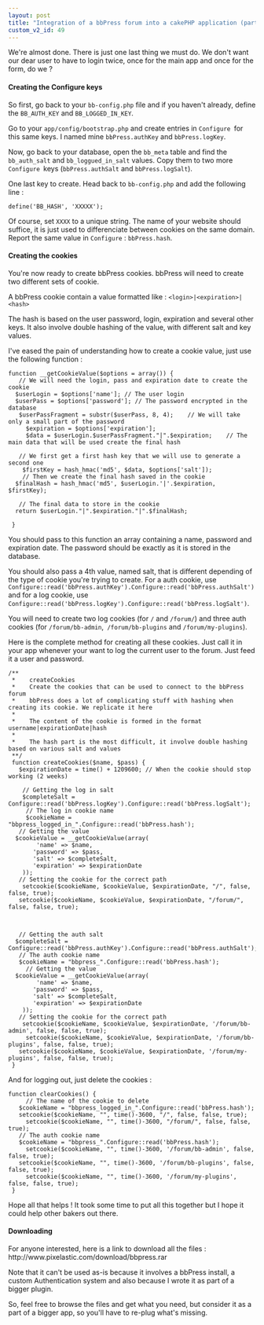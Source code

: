 ```yaml
---
layout: post
title: "Integration of a bbPress forum into a cakePHP application (part 4)"
custom_v2_id: 49
---
```


<p>We're almost done. There is just one last thing we must do. We don't want our dear user to have to login twice, once for the main app and once for the form, do we ?</p>
<h4>Creating the Configure keys</h4>
<p>So first, go back to your <code>bb-config.php</code> file and if you haven't already, define the <code>BB_AUTH_KEY</code> and <code>BB_LOGGED_IN_KEY</code>.</p>
<p>Go to your <code>app/config/bootstrap.php</code> and create entries in <code>Configure </code>for this same keys. I named mine <code>bbPress.authKey</code> and <code>bbPress.logKey</code>.</p>
<p>Now, go back to your database, open the <code>bb_meta</code> table and find the <code>bb_auth_salt</code> and <code>bb_loggued_in_salt</code> values. Copy them to two more <code>Configure </code>keys (<code>bbPress.authSalt</code> and <code>bbPress.logSalt</code>).</p>
<p>One last key to create. Head back to <code>bb-config.php</code> and add the following line :</p>
<pre lang="php"><code lang="php">define('BB_HASH', 'XXXXX');</code></pre>
<p>Of course, set <code>XXXX</code> to a unique string. The name of your website should suffice, it is just used to differenciate between cookies on the same domain. Report the same value in <code>Configure</code> : <code>bbPress.hash</code>.</p>
<h4>Creating the cookies</h4>
<p>You're now ready to create bbPress cookies. bbPress will need to create two different sets of cookie.</p>
<p>A bbPress cookie contain a value formatted like : <code>&lt;login&gt;|&lt;expiration&gt;|&lt;hash&gt;</code></p>
<p>The hash is based on the user password, login, expiration and several other keys. It also involve double hashing of the value, with different salt and key values.</p>
<p>I've eased the pain of understanding how to create a cookie value, just use the following function :</p>
<pre lang="php"><code lang="php">function __getCookieValue($options = array()) {<br />	 // We will need the login, pass and expiration date to create the cookie<br />	 $userLogin = $options['name']; // The user login<br />	 $userPass = $options['password']; // The password encrypted in the database<br />	 $userPassFragment = substr($userPass, 8, 4);    // We will take only a small part of the password<br />	 $expiration = $options['expiration'];<br />	 $data = $userLogin.$userPassFragment."|".$expiration;    // The main data that will be used create the final hash<br /><br />	 // We first get a first hash key that we will use to generate a second one<br />	 $firstKey = hash_hmac('md5', $data, $options['salt']);<br />	 // Then we create the final hash saved in the cookie<br />	 $finalHash = hash_hmac('md5', $userLogin.'|'.$expiration, $firstKey);<br /><br />	 // The final data to store in the cookie<br />	 return $userLogin."|".$expiration."|".$finalHash;<br /><br /> }<br /></code></pre>
<p>You should pass to this function an array containing a name, password and expiration date. The password should be exactly as it is stored in the database.</p>
<p>You should also pass a 4th value, named salt, that is different depending of the type of cookie you're trying to create. For a auth cookie, use <code>Configure::read('bbPress.authKey').Configure::read('bbPress.authSalt')</code> and for a log cookie, use <code>Configure::read('bbPress.logKey').Configure::read('bbPress.logSalt')</code>.</p>
<p>You will need to create two log cookies (for <code>/</code> and <code>/forum/</code>) and three auth cookies (for <code>/forum/bb-admin</code>,<code> /forum/bb-plugins</code> and <code>/forum/my-plugins</code>).</p>
<p>Here is the complete method for creating all these cookies. Just call it in your app whenever your want to log the current user to the forum. Just feed it a user and password.</p>
<pre lang="php"><code lang="php">/**<br /> *    createCookies<br /> *    Create the cookies that can be used to connect to the bbPress forum<br /> *    bbPress does a lot of complicating stuff with hashing when creating its cookie. We replicate it here<br /> *<br /> *    The content of the cookie is formed in the format username|expirationDate|hash<br /> *<br /> *    The hash part is the most difficult, it involve double hashing based on various salt and values<br /> **/<br /> function createCookies($name, $pass) {<br />	 $expirationDate = time() + 1209600; // When the cookie should stop working (2 weeks)<br /><br />	 // Getting the log in salt<br />	 $completeSalt = Configure::read('bbPress.logKey').Configure::read('bbPress.logSalt');<br />	 // The log in cookie name<br />	 $cookieName = "bbpress_logged_in_".Configure::read('bbPress.hash');<br />	 // Getting the value<br />	 $cookieValue = __getCookieValue(array(<br />		 'name' =&gt; $name,<br />		 'password' =&gt; $pass,<br />		 'salt' =&gt; $completeSalt,<br />		 'expiration' =&gt; $expirationDate<br />	 ));<br />	 // Setting the cookie for the correct path<br />	 setcookie($cookieName, $cookieValue, $expirationDate, "/", false, false, true);<br />	 setcookie($cookieName, $cookieValue, $expirationDate, "/forum/", false, false, true);<br /><br /><br /><br />	 // Getting the auth salt<br />	 $completeSalt = Configure::read('bbPress.authKey').Configure::read('bbPress.authSalt');<br />	 // The auth cookie name<br />	 $cookieName = "bbpress_".Configure::read('bbPress.hash');<br />	 // Getting the value<br />	 $cookieValue = __getCookieValue(array(<br />		 'name' =&gt; $name,<br />		 'password' =&gt; $pass,<br />		 'salt' =&gt; $completeSalt,<br />		 'expiration' =&gt; $expirationDate<br />	 ));<br />	 // Setting the cookie for the correct path<br />	 setcookie($cookieName, $cookieValue, $expirationDate, '/forum/bb-admin', false, false, true);<br />	 setcookie($cookieName, $cookieValue, $expirationDate, '/forum/bb-plugins', false, false, true);<br />	 setcookie($cookieName, $cookieValue, $expirationDate, '/forum/my-plugins', false, false, true);<br /> }</code></pre>
<p>And for logging out, just delete the cookies :</p>
<pre lang="php"><code lang="php">function clearCookies() {<br />	 // The name of the cookie to delete<br />	 $cookieName = "bbpress_logged_in_".Configure::read('bbPress.hash');<br />	 setcookie($cookieName, "", time()-3600, "/", false, false, true);<br />	 setcookie($cookieName, "", time()-3600, "/forum/", false, false, true);<br />	 // The auth cookie name<br />	 $cookieName = "bbpress_".Configure::read('bbPress.hash');<br />	 setcookie($cookieName, "", time()-3600, '/forum/bb-admin', false, false, true);<br />	 setcookie($cookieName, "", time()-3600, '/forum/bb-plugins', false, false, true);<br />	 setcookie($cookieName, "", time()-3600, '/forum/my-plugins', false, false, true);<br /> }</code></pre>
<p>Hope all that helps ! It took some time to put all this together but I hope it could help other bakers out there.</p>
<h4>Downloading</h4>
<p>For anyone interested, here is a link to download all the files : http://www.pixelastic.com/download/bbpress.rar</p>
<p>Note that it can't be used as-is because it involves a bbPress install, a custom Authentication system and also because I wrote it as part of a bigger plugin.</p>
<p>So, feel free to browse the files and get what you need, but consider it as a part of a bigger app, so you'll have to re-plug what's missing.</p>